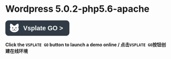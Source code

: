 # Wordpress 5.0.2-php5.6-apache

<a href="https://www.vsplate.com/?docker-compose=https://github.com/vsplate/dcenvs/wordpress/5.0.2-php5.6-apache"><img alt="VSPLATE GO" src="https://raw.githubusercontent.com/vsplate/images/master/vsgo_btn.png" width="200px"></a>

**Click the `VSPLATE GO` button to launch a demo online / 点击`VSPLATE GO`按钮创建在线环境**